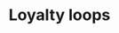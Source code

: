 ---
title: Loyalty loops
intro: A method outlining the four main stages of a customer's decision-making process, from initial consideration to post-purchase.
tags:
- Strategy
- Design process
further-reading:
- title: The consumer decision journey
  url: http://www.mckinsey.com/business-functions/marketing-and-sales/our-insights/the-consumer-decision-journey
---